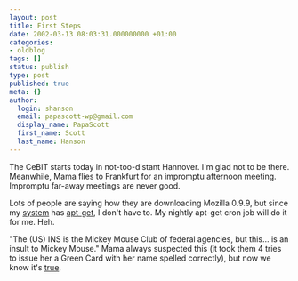 ```yaml
---
layout: post
title: First Steps
date: 2002-03-13 08:03:31.000000000 +01:00
categories:
- oldblog
tags: []
status: publish
type: post
published: true
meta: {}
author:
  login: shanson
  email: papascott-wp@gmail.com
  display_name: PapaScott
  first_name: Scott
  last_name: Hanson
---
```

<p>The CeBIT starts today in not-too-distant Hannover. I'm glad not to be there. Meanwhile, Mama flies to Frankfurt for an impromptu afternoon meeting. Impromptu far-away meetings are never good.</p>
<p>Lots of people are saying how they are downloading Mozilla 0.9.9, but since my <a href="http://www.debian.org">system</a> has <a href="http://www.oreilly.com/catalog/debian/chapter/appc_05.html">apt-get</a>, I don't have to. My nightly apt-get cron job will do it for me. Heh.</p>
<p>"The (US) INS is the Mickey Mouse Club of federal agencies, but this... is an insult to Mickey Mouse." Mama always suspected this (it took them 4 tries to issue her a Green Card with her name spelled correctly), but now we know it's <a href="http://www.washingtonpost.com/wp-dyn/articles/A16787-2002Mar12.html">true</a>.</p>
